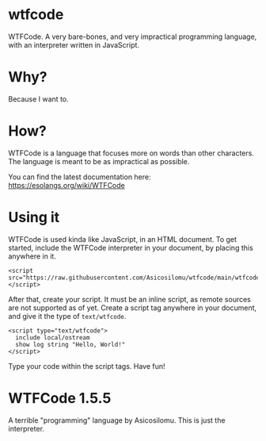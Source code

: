 # wtfcode
WTFCode. A very bare-bones, and very impractical programming language, with an interpreter written in JavaScript. 

# Why?
Because I want to.

# How?
WTFCode is a language that focuses more on words than other characters. The language is meant to be as impractical as possible.

You can find the latest documentation here: https://esolangs.org/wiki/WTFCode

# Using it
WTFCode is used kinda like JavaScript, in an HTML document. To get started, include the WTFCode interpreter in your document, by placing this anywhere in it.

```
<script src="https://raw.githubusercontent.com/Asicosilomu/wtfcode/main/wtfcode.js"></script>
```

After that, create your script. It must be an inline script, as remote sources are not supported as of yet. Create a script tag anywhere in your document, and give it the type of ```text/wtfcode```.

```
<script type="text/wtfcode">
  include local/ostream
  show log string "Hello, World!"
</script>
 ```
 
 Type your code within the script tags. Have fun!

# WTFCode 1.5.5
A terrible "programming" language by Asicosilomu. This is just the interpreter.
